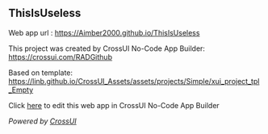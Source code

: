 ## ThisIsUseless
Web app url : https://Aimber2000.github.io/ThisIsUseless

This project was created by CrossUI No-Code App Builder: https://crossui.com/RADGithub

Based on template: https://linb.github.io/CrossUI_Assets/assets/projects/Simple/xui_project_tpl_Empty

Click [here](https://crossui.com/RADGithub/#!from=github&owner=Aimber2000&repo=ThisIsUseless) to edit this web app in CrossUI No-Code App Builder

<i>Powered by [CrossUI](https://crossui.com)</i>
